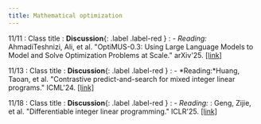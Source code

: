 ```yaml
---
title: Mathematical optimization
---
```


11/11
: Class title
  : **Discussion**{: .label .label-red }
: - *Reading:* AhmadiTeshnizi, Ali, et al. "OptiMUS-0.3: Using Large Language Models to Model and Solve Optimization Problems at Scale." arXiv'25. [[link]](https://www.arxiv.org/abs/2407.19633)

11/13
: Class title
  : **Discussion**{: .label .label-red }
: - *Reading:*Huang, Taoan, et al. "Contrastive predict-and-search for mixed integer linear programs." ICML'24. [[link]](https://openreview.net/pdf?id=zatLnLvbs8)

11/18
: Class title
  : **Discussion**{: .label .label-red }
: - *Reading:* : Geng, Zijie, et al. "Differentiable integer linear programming." ICLR'25. [[link]](https://openreview.net/pdf?id=FPfCUJTsCn)